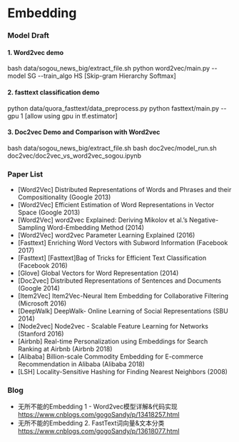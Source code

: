 # Embedding

### Model Draft

#### 1. Word2vec demo 
bash data/sogou_news_big/extract_file.sh
python word2vec/main.py --model SG --train_algo HS  [Skip-gram Hierarchy Softmax]

#### 2. fasttext classification demo
python data/quora_fasttext/data_preprocess.py
python fasttext/main.py --gpu 1 [allow using gpu in tf.estimator]

#### 3. Doc2vec Demo and Comparison with Word2vec
bash data/sogou_news_big/extract_file.sh
bash doc2vec/model_run.sh
doc2vec/doc2vec_vs_word2vec_sogou.ipynb


### Paper List 
- [Word2Vec] Distributed Representations of Words and Phrases and their Compositionality (Google 2013)
- [Word2Vec] Efficient Estimation of Word Representations in Vector Space (Google 2013)
- [Word2Vec] word2vec Explained: Deriving Mikolov et al.’s Negative-Sampling Word-Embedding Method (2014)
- [Word2Vec] word2vec Parameter Learning Explained (2016)
- [Fasttext] Enriching Word Vectors with Subword Information (Facebook 2017)
- [Fasttext] [Fasttext]Bag of Tricks for Efficient Text Classification (Facebook 2016)
- [Glove] Global Vectors for Word Representation (2014)
- [Doc2vec] Distributed Representations of Sentences and Documents (Google 2014)
- [Item2Vec] Item2Vec-Neural Item Embedding for Collaborative Filtering (Microsoft 2016)
- [DeepWalk] DeepWalk- Online Learning of Social Representations (SBU 2014)
- [Node2vec] Node2vec - Scalable Feature Learning for Networks (Stanford 2016)
- [Airbnb] Real-time Personalization using Embeddings for Search Ranking at Airbnb (Airbnb 2018)
- [Alibaba] Billion-scale Commodity Embedding for E-commerce Recommendation in Alibaba (Alibaba 2018)
- [LSH] Locality-Sensitive Hashing for Finding Nearest Neighbors (2008)

### Blog 
- 无所不能的Embedding 1 - Word2vec模型详解&代码实现 https://www.cnblogs.com/gogoSandy/p/13418257.html
- 无所不能的Embedding 2. FastText词向量&文本分类 https://www.cnblogs.com/gogoSandy/p/13618077.html
